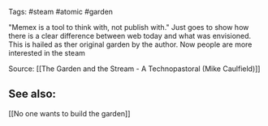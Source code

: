 Tags: #steam #atomic #garden 

"Memex is a tool to think with, not publish with." Just goes to show how there is a clear difference between web today and what was envisioned. This is hailed as ther original garden by the author. Now people are more interested in the steam 

Source:
[[The Garden and the Stream - A Technopastoral (Mike Caulfield)]]

## See also:
[[No one wants to build the garden]]
